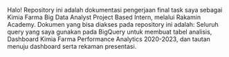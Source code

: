 Halo!
Repository ini adalah dokumentasi pengerjaan final task saya sebagai Kimia Farma Big Data Analyst Project Based Intern, melalui Rakamin Academy.
Dokumen yang bisa diakses pada repository ini adalah:
Seluruh query yang saya gunakan pada BigQuery untuk membuat tabel analisis,
Dashboard Kimia Farma Performance Analytics 2020-2023,
dan tautan menuju dashboard serta rekaman presentasi.
